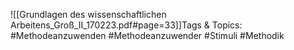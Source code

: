 
![[Grundlagen des wissenschaftlichen Arbeitens_Groß_II_170223.pdf#page=33]]Tags & Topics:
   #Methodeanzuwenden
   #Methodeanzuwender
   #Stimuli
   #Methodik